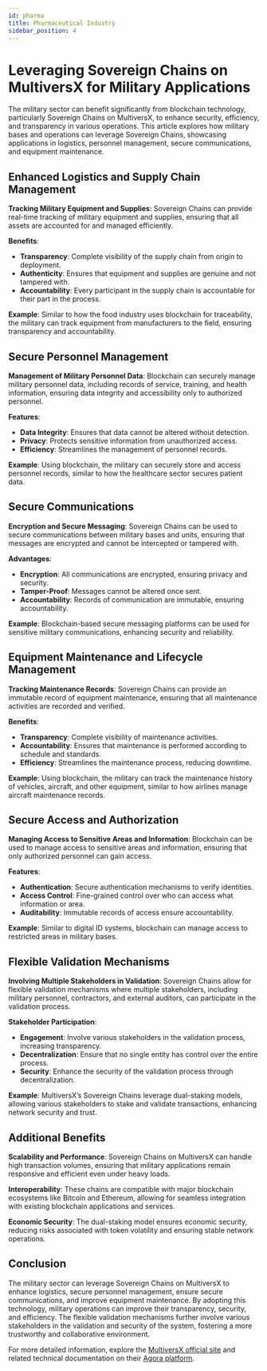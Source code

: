 ```yaml
---
id: pharma
title: Pharmaceutical Industry
sidebar_position: 4
---
```



# Leveraging Sovereign Chains on MultiversX for Military Applications

The military sector can benefit significantly from blockchain technology, particularly Sovereign Chains on MultiversX, to enhance security, efficiency, and transparency in various operations. This article explores how military bases and operations can leverage Sovereign Chains, showcasing applications in logistics, personnel management, secure communications, and equipment maintenance.

## Enhanced Logistics and Supply Chain Management

**Tracking Military Equipment and Supplies**:
Sovereign Chains can provide real-time tracking of military equipment and supplies, ensuring that all assets are accounted for and managed efficiently.

**Benefits**:
- **Transparency**: Complete visibility of the supply chain from origin to deployment.
- **Authenticity**: Ensures that equipment and supplies are genuine and not tampered with.
- **Accountability**: Every participant in the supply chain is accountable for their part in the process.

**Example**: Similar to how the food industry uses blockchain for traceability, the military can track equipment from manufacturers to the field, ensuring transparency and accountability.

## Secure Personnel Management

**Management of Military Personnel Data**:
Blockchain can securely manage military personnel data, including records of service, training, and health information, ensuring data integrity and accessibility only to authorized personnel.

**Features**:
- **Data Integrity**: Ensures that data cannot be altered without detection.
- **Privacy**: Protects sensitive information from unauthorized access.
- **Efficiency**: Streamlines the management of personnel records.

**Example**: Using blockchain, the military can securely store and access personnel records, similar to how the healthcare sector secures patient data.

## Secure Communications

**Encryption and Secure Messaging**:
Sovereign Chains can be used to secure communications between military bases and units, ensuring that messages are encrypted and cannot be intercepted or tampered with.

**Advantages**:
- **Encryption**: All communications are encrypted, ensuring privacy and security.
- **Tamper-Proof**: Messages cannot be altered once sent.
- **Accountability**: Records of communication are immutable, ensuring accountability.

**Example**: Blockchain-based secure messaging platforms can be used for sensitive military communications, enhancing security and reliability.

## Equipment Maintenance and Lifecycle Management

**Tracking Maintenance Records**:
Sovereign Chains can provide an immutable record of equipment maintenance, ensuring that all maintenance activities are recorded and verified.

**Benefits**:
- **Transparency**: Complete visibility of maintenance activities.
- **Accountability**: Ensures that maintenance is performed according to schedule and standards.
- **Efficiency**: Streamlines the maintenance process, reducing downtime.

**Example**: Using blockchain, the military can track the maintenance history of vehicles, aircraft, and other equipment, similar to how airlines manage aircraft maintenance records.

## Secure Access and Authorization

**Managing Access to Sensitive Areas and Information**:
Blockchain can be used to manage access to sensitive areas and information, ensuring that only authorized personnel can gain access.

**Features**:
- **Authentication**: Secure authentication mechanisms to verify identities.
- **Access Control**: Fine-grained control over who can access what information or area.
- **Auditability**: Immutable records of access ensure accountability.

**Example**: Similar to digital ID systems, blockchain can manage access to restricted areas in military bases.

## Flexible Validation Mechanisms

**Involving Multiple Stakeholders in Validation**:
Sovereign Chains allow for flexible validation mechanisms where multiple stakeholders, including military personnel, contractors, and external auditors, can participate in the validation process.

**Stakeholder Participation**:
- **Engagement**: Involve various stakeholders in the validation process, increasing transparency.
- **Decentralization**: Ensure that no single entity has control over the entire process.
- **Security**: Enhance the security of the validation process through decentralization.

**Example**: MultiversX’s Sovereign Chains leverage dual-staking models, allowing various stakeholders to stake and validate transactions, enhancing network security and trust.

## Additional Benefits

**Scalability and Performance**:
Sovereign Chains on MultiversX can handle high transaction volumes, ensuring that military applications remain responsive and efficient even under heavy loads.

**Interoperability**:
These chains are compatible with major blockchain ecosystems like Bitcoin and Ethereum, allowing for seamless integration with existing blockchain applications and services.

**Economic Security**:
The dual-staking model ensures economic security, reducing risks associated with token volatility and ensuring stable network operations.

## Conclusion

The military sector can leverage Sovereign Chains on MultiversX to enhance logistics, secure personnel management, ensure secure communications, and improve equipment maintenance. By adopting this technology, military operations can improve their transparency, security, and efficiency. The flexible validation mechanisms further involve various stakeholders in the validation and security of the system, fostering a more trustworthy and collaborative environment.

For more detailed information, explore the [MultiversX official site](https://www.multiversx.com) and related technical documentation on their [Agora platform](https://agora.multiversx.com).
